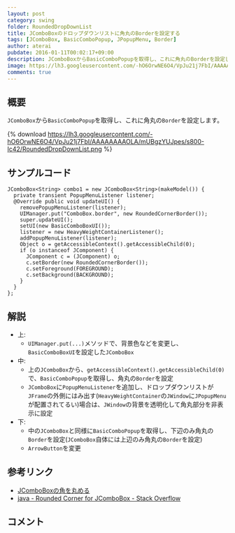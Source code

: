 ```yaml
---
layout: post
category: swing
folder: RoundedDropDownList
title: JComboBoxのドロップダウンリストに角丸のBorderを設定する
tags: [JComboBox, BasicComboPopup, JPopupMenu, Border]
author: aterai
pubdate: 2016-01-11T00:02:17+09:00
description: JComboBoxからBasicComboPopupを取得し、これに角丸のBorderを設定します。
image: https://lh3.googleusercontent.com/-hO6OrwNE6O4/VpJu21j7FbI/AAAAAAAAOLA/mUBgzYUJpes/s800-Ic42/RoundedDropDownList.png
comments: true
---
```

## 概要
`JComboBox`から`BasicComboPopup`を取得し、これに角丸の`Border`を設定します。

{% download https://lh3.googleusercontent.com/-hO6OrwNE6O4/VpJu21j7FbI/AAAAAAAAOLA/mUBgzYUJpes/s800-Ic42/RoundedDropDownList.png %}

## サンプルコード
<pre class="prettyprint"><code>JComboBox&lt;String&gt; combo1 = new JComboBox&lt;String&gt;(makeModel()) {
  private transient PopupMenuListener listener;
  @Override public void updateUI() {
    removePopupMenuListener(listener);
    UIManager.put("ComboBox.border", new RoundedCornerBorder());
    super.updateUI();
    setUI(new BasicComboBoxUI());
    listener = new HeavyWeightContainerListener();
    addPopupMenuListener(listener);
    Object o = getAccessibleContext().getAccessibleChild(0);
    if (o instanceof JComponent) {
      JComponent c = (JComponent) o;
      c.setBorder(new RoundedCornerBorder());
      c.setForeground(FOREGROUND);
      c.setBackground(BACKGROUND);
    }
  }
};
</code></pre>

## 解説
- 上:
    - `UIManager.put(...)`メソッドで、背景色などを変更し、`BasicComboBoxUI`を設定した`JComboBox`
- 中:
    - 上の`JComboBox`から、`getAccessibleContext().getAccessibleChild(0)`で、`BasicComboPopup`を取得し、角丸の`Border`を設定
    - `JComboBox`に`PopupMenuListener`を追加し、ドロップダウンリストが`JFrame`の外側にはみ出す(`HeavyWeightContainer`の`JWindow`に`JPopupMenu`が配置されてるい)場合は、`JWindow`の背景を透明化して角丸部分を非表示に設定
- 下:
    - 中の`JComboBox`と同様に`BasicComboPopup`を取得し、下辺のみ角丸の`Border`を設定(`JComboBox`自体には上辺のみ角丸の`Border`を設定)
    - `ArrowButton`を変更

<!-- dummy comment line for breaking list -->

## 参考リンク
- [JComboBoxの角を丸める](http://ateraimemo.com/Swing/RoundedComboBox.html)
- [java - Rounded Corner for JComboBox - Stack Overflow](http://stackoverflow.com/questions/34503780/rounded-corner-for-jcombobox/34534091#34534091)

<!-- dummy comment line for breaking list -->

## コメント

